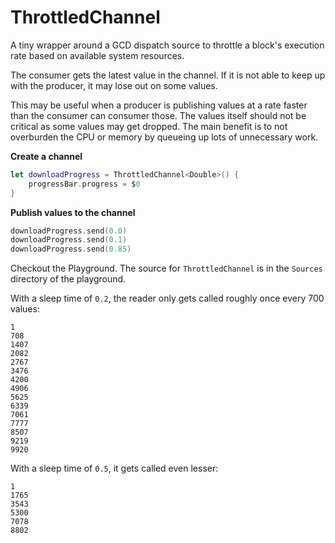# ThrottledChannel

A tiny wrapper around a GCD dispatch source to throttle a block's execution rate based on available system resources.

The consumer gets the latest value in the channel. If it is not able to keep up with the producer, it may lose out on some values.

This may be useful when a producer is publishing values at a rate faster than the consumer can consumer those. The values itself should not be critical as some values may get dropped. The main benefit is to not overburden the CPU or memory by queueing up lots of unnecessary work.

**Create a channel**

```swift
let downloadProgress = ThrottledChannel<Double>() {
	progressBar.progress = $0
}
```

**Publish values to the channel**

```swift
downloadProgress.send(0.0)
downloadProgress.send(0.1)
downloadProgress.send(0.85)
```

Checkout the Playground. The source for `ThrottledChannel` is in the `Sources` directory of the playground.

With a sleep time of `0.2`, the reader only gets called roughly once every 700 values:

```
1
708
1407
2082
2767
3476
4200
4906
5625
6339
7061
7777
8507
9219
9920
```

With a sleep time of `0.5`, it gets called even lesser:

```
1
1765
3543
5300
7078
8802
```